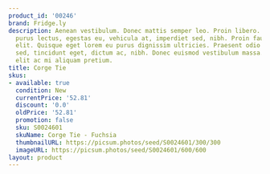 ```yaml
---
product_id: '00246'
brand: Fridge.ly
description: Aenean vestibulum. Donec mattis semper leo. Proin libero. In elit. Cras
  purus lectus, egestas eu, vehicula at, imperdiet sed, nibh. Proin faucibus convallis
  elit. Quisque eget lorem eu purus dignissim ultricies. Praesent odio ligula, dapibus
  sed, tincidunt eget, dictum ac, nibh. Donec euismod vestibulum massa. Integer quis
  elit ac mi aliquam pretium.
title: Corge Tie
skus:
- available: true
  condition: New
  currentPrice: '52.81'
  discount: '0.0'
  oldPrice: '52.81'
  promotion: false
  sku: S0024601
  skuName: Corge Tie - Fuchsia
  thumbnailURL: https://picsum.photos/seed/S0024601/300/300
  imageURL: https://picsum.photos/seed/S0024601/600/600
layout: product
---
```

